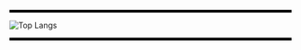 
<hr style="border:2px solid black;">

![Top Langs](https://github-readme-stats.vercel.app/api/top-langs/?username=caroalonso&layout=compact&theme=dark)

<hr style="border:2px solid black;">




